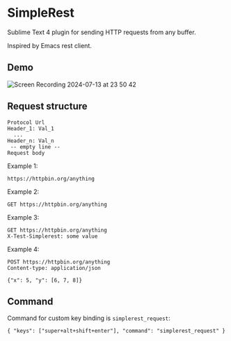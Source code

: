# SimpleRest
Sublime Text 4 plugin for sending HTTP requests from any buffer.

Inspired by Emacs rest client.

## Demo
![Screen Recording 2024-07-13 at 23 50 42](https://github.com/user-attachments/assets/df391787-1207-492e-8af4-a5078d193446)

## Request structure
```
Protocol Url
Header_1: Val_1
  ...
Header_n: Val_n
 -- empty line --
Request body
```

Example 1:
```
https://httpbin.org/anything
```

Example 2:
```
GET https://httpbin.org/anything
```

Example 3:
```
GET https://httpbin.org/anything
X-Test-Simplerest: some value
```

Example 4:
```
POST https://httpbin.org/anything
Content-type: application/json

{"x": 5, "y": [6, 7, 8]}
```

## Command
Command for custom key binding is `simplerest_request`:
```
{ "keys": ["super+alt+shift+enter"], "command": "simplerest_request" }
```
